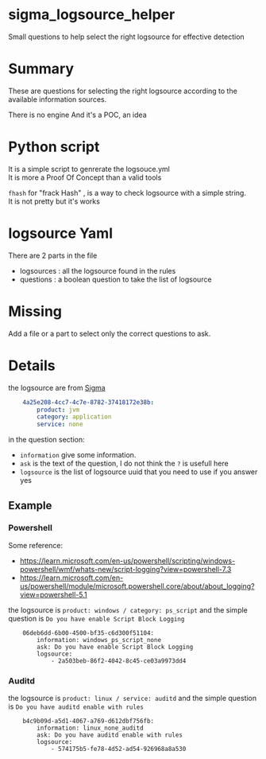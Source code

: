 # sigma_logsource_helper
Small questions to help select the right logsource for effective detection

# Summary

These are questions for selecting the right logsource according to the available information sources.

There is no engine 
And it's a POC, an idea 

# Python script

It is a simple script to genrerate the logsouce.yml  
It is more a Proof Of Concept than a valid tools

`fhash` for "frack Hash" , is a way to check logsource with a simple string.  
It is not pretty but it's works


# logsource Yaml 

There are 2 parts in the file

- logsources : all the logsource found in the rules
- questions : a boolean question to take the list of logsource


# Missing

Add a file or a part to select only the correct questions to ask.

# Details

the logsource are from [Sigma](https://github.com/SigmaHQ/sigma-specification/blob/main/Sigma_specification.md#log-source)

```yaml
    4a25e208-4cc7-4c7e-8782-37418172e38b:
        product: jvm
        category: application
        service: none
```

in the question section:
- `information` give some information.  
- `ask` is the text of the question, I do not think the `?` is usefull here  
- `logsource` is the list of logsource uuid that you need to use if you answer yes  


## Example
### Powershell
Some reference: 
 - https://learn.microsoft.com/en-us/powershell/scripting/windows-powershell/wmf/whats-new/script-logging?view=powershell-7.3
 - https://learn.microsoft.com/en-us/powershell/module/microsoft.powershell.core/about/about_logging?view=powershell-5.1
  
the logsource is `product: windows / category: ps_script` and the simple question is `Do you have enable Script Block Logging`

```
    06deb6dd-6b00-4500-bf35-c6d300f51104:
        information: windows_ps_script_none
        ask: Do you have enable Script Block Logging
        logsource:
            - 2a503beb-86f2-4042-8c45-ce03a9973dd4
```

### Auditd

the logsource is `product: linux / service: auditd` and the simple question is `Do you have auditd enable with rules`

```
    b4c9b09d-a5d1-4067-a769-d612dbf756fb:
        information: linux_none_auditd
        ask: Do you have auditd enable with rules
        logsource:
            - 574175b5-fe78-4d52-ad54-926968a8a530
```
